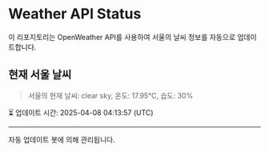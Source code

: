 
# Weather API Status

이 리포지토리는 OpenWeather API를 사용하여 서울의 날씨 정보를 자동으로 업데이트합니다.

## 현재 서울 날씨
> 서울의 현재 날씨: clear sky, 온도: 17.95°C, 습도: 30%

⏳ 업데이트 시간: 2025-04-08 04:13:57 (UTC)

---
자동 업데이트 봇에 의해 관리됩니다.
